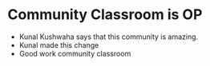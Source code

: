 # Community Classroom is OP

- Kunal Kushwaha says that this community is amazing.
- Kunal made this change
- Good work community classroom
